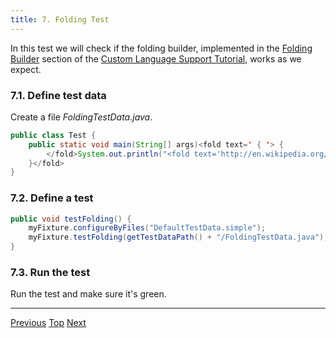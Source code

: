 ```yaml
---
title: 7. Folding Test
---
```


In this test we will check if the folding builder, implemented in the
[Folding Builder](/tutorials/custom_language_support/folding_builder.md)
section of the
[Custom Language Support Tutorial](/tutorials/custom_language_support_tutorial.md),
works as we expect.

### 7.1. Define test data

Create a file *FoldingTestData.java*.

```java
public class Test {
    public static void main(String[] args)<fold text=' { '> {
        </fold>System.out.println("<fold text='http://en.wikipedia.org/'>simple:website</fold>");<fold text=' }'>
    }</fold>
}
```

### 7.2. Define a test

```java
public void testFolding() {
    myFixture.configureByFiles("DefaultTestData.simple");
    myFixture.testFolding(getTestDataPath() + "/FoldingTestData.java");
}
```

### 7.3. Run the test

Run the test and make sure it's green.

-----

[Previous](rename_test.md)
[Top](/tutorials/writing_tests_for_plugins.md)
[Next](find_usages_test.md)
